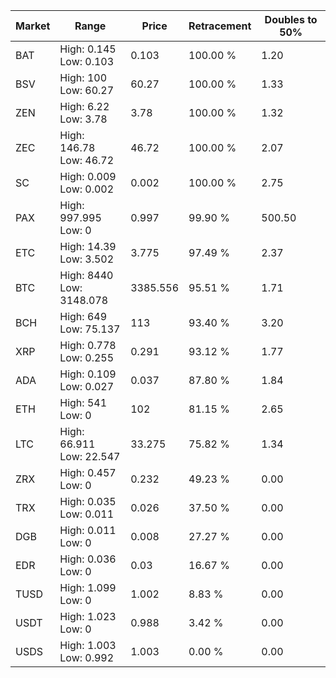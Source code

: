 | Market | Range | Price| Retracement | Doubles to 50% |
| --- | --- | --- | --- | --- |
| BAT | High: 0.145<br />Low: 0.103 | 0.103 | 100.00 % | 1.20 |
| BSV | High: 100<br />Low: 60.27 | 60.27 | 100.00 % | 1.33 |
| ZEN | High: 6.22<br />Low: 3.78 | 3.78 | 100.00 % | 1.32 |
| ZEC | High: 146.78<br />Low: 46.72 | 46.72 | 100.00 % | 2.07 |
| SC | High: 0.009<br />Low: 0.002 | 0.002 | 100.00 % | 2.75 |
| PAX | High: 997.995<br />Low: 0 | 0.997 | 99.90 % | 500.50 |
| ETC | High: 14.39<br />Low: 3.502 | 3.775 | 97.49 % | 2.37 |
| BTC | High: 8440<br />Low: 3148.078 | 3385.556 | 95.51 % | 1.71 |
| BCH | High: 649<br />Low: 75.137 | 113 | 93.40 % | 3.20 |
| XRP | High: 0.778<br />Low: 0.255 | 0.291 | 93.12 % | 1.77 |
| ADA | High: 0.109<br />Low: 0.027 | 0.037 | 87.80 % | 1.84 |
| ETH | High: 541<br />Low: 0 | 102 | 81.15 % | 2.65 |
| LTC | High: 66.911<br />Low: 22.547 | 33.275 | 75.82 % | 1.34 |
| ZRX | High: 0.457<br />Low: 0 | 0.232 | 49.23 % | 0.00 |
| TRX | High: 0.035<br />Low: 0.011 | 0.026 | 37.50 % | 0.00 |
| DGB | High: 0.011<br />Low: 0 | 0.008 | 27.27 % | 0.00 |
| EDR | High: 0.036<br />Low: 0 | 0.03 | 16.67 % | 0.00 |
| TUSD | High: 1.099<br />Low: 0 | 1.002 | 8.83 % | 0.00 |
| USDT | High: 1.023<br />Low: 0 | 0.988 | 3.42 % | 0.00 |
| USDS | High: 1.003<br />Low: 0.992 | 1.003 | 0.00 % | 0.00 |
